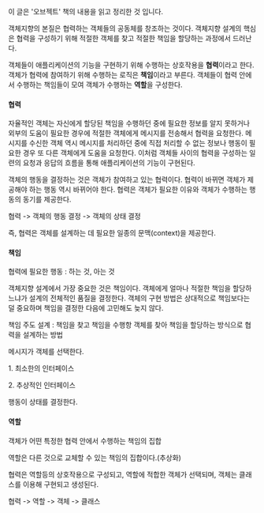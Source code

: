 이 글은 '오브젝트' 책의 내용을 읽고 정리한 것 입니다.

객체지향의 본질은 협력하는 객체들의 공동체를 창조하는 것이다. 객체지향 설계의 핵심은 협력을 구성하기 위해 적절한 객체를 찾고 적절한 책임을 할당하는 과정에서 드러난다.

객체들이 애플리케이션의 기능을 구현하기 위해 수행하는 상호작용을 **협력**이라고 한다. 객체가 협력에 참여하기 위해 수행하는 로직은 **책임**이라고 부른다. 객체들이 협력 안에서 수행하는 책임들이 모여 객체가 수행하는 **역할**을 구성한다.

#### 협력

자율적인 객체는 자신에게 할당된 책임을 수행하던 중에 필요한 정보를 알지 못하거나 외부의 도움이 필요한 경우에 적절한 객체에게 메시지를 전송해서 협력을 요청한다. 메시지를 수신한 객체 역시 메시지를 처리하던 중에 직접 처리할 수 없는 정보나 행동이 필요한 경우 또 다른 객체에게 도움을 요청한다. 이처럼 객체들 사이의 협력을 구성하는 일련의 요청과 응답의 흐름을 통해 애플리케이션의 기능이 구현된다.

객체의 행동을 결정하는 것은 객체가 참여하고 있는 협력이다. 협력이 바뀌면 객체가 제공해야 하는 행동 역시 바뀌어야 한다. 협력은 객체가 필요한 이유와 객체가 수행하는 행동의 동기를 제공한다.

협력 -> 객체의 행동 결정 -> 객체의 상태 결정

즉, 협력은 객체를 설계하는 데 필요한 일종의 문맥(context)을 제공한다.

#### 책임

협력에 필요한 행동 : 하는 것, 아는 것

객체지향 설계에서 가장 중요한 것은 책임이다. 객체에게 얼마나 적절한 책임을 할당하느냐가 설계의 전체적인 품질을 결정한다. 객체의 구현 방법은 상대적으로 책임보다는 덜 중요하며 책임을 결정한 다음에 고민해도 늦지 않다.

책임 주도 설계 : 책임을 찾고 책임을 수행항 객체를 찾아 책임을 할당하는 방식으로 협력을 설계하는 방법

메시지가 객체를 선택한다.

1\. 최소한의 인터페이스

2\. 추상적인 인터페이스

행동이 상태를 결정한다.

#### 역할

객체가 어떤 특정한 협력 안에서 수행하는 책임의 집합

역할은 다른 것으로 교체할 수 있는 책임의 집합이다.(추상화)

협력은 역할등의 상호작용으로 구성되고, 역할에 적합한 객체가 선택되며, 객체는 클래스를 이용해 구현되고 생성된다.

협력 -> 역할 -> 객체 -> 클래스